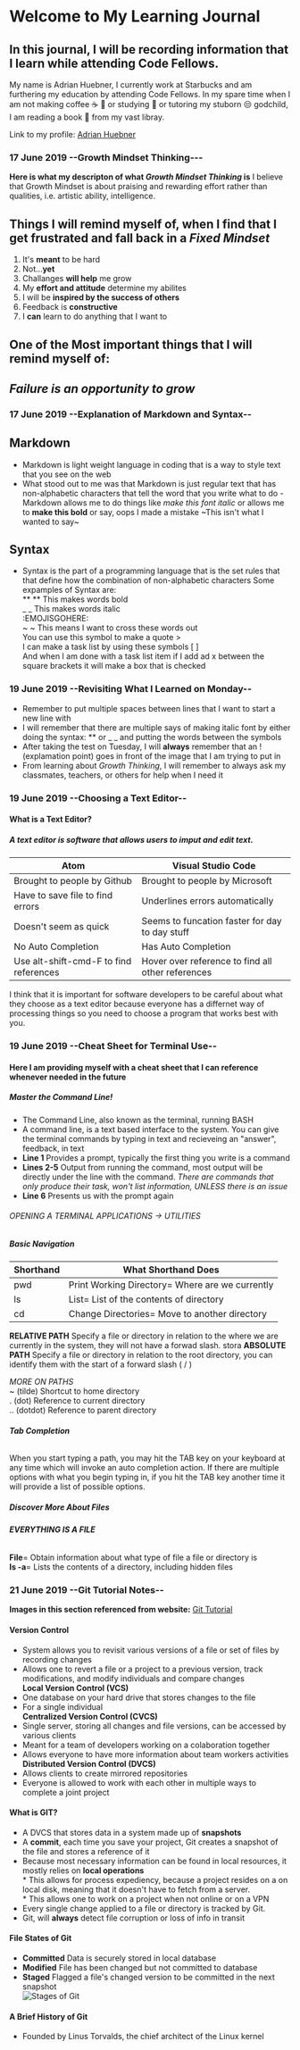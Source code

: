 # Welcome to My Learning Journal
## In this journal, I will be recording information that I learn while attending Code Fellows. 

My name is Adrian Huebner, I currently work at Starbucks and am furthering my education by attending Code Fellows. In my spare time when I am not making coffee :coffee: :tea: or studying :school_satchel: or tutoring my stuborn :unamused: godchild, I am reading a book :book: from my vast libray.

Link to my profile: [Adrian Huebner](https://github.com/adrianhuebner)

### 17 June 2019 --Growth Mindset Thinking---
**Here is what my descripton of what _Growth Mindset Thinking_ is**
I believe that Growth Mindset is about praising and rewarding effort rather than qualities, i.e. artistic ability, intelligence.

## Things I will remind myself of, when I find that I get frustrated and fall back in a _Fixed Mindset_
1. It's **meant** to be hard
2. Not...**yet**
3. Challanges **will help** me grow
4. My **effort and attitude** determine my abilites
5. I will be **inspired by the success of others**
6. Feedback is **constructive**
7. I **can** learn to do anything that I want to

## One of the **Most** important things that I will remind myself of:
## _Failure is an opportunity to grow_

### 17 June 2019 --Explanation of Markdown and Syntax--

## Markdown

- Markdown is light weight language in coding that is a way to style text that you see on the web
- What stood out to me was that Markdown is just regular text that has non-alphabetic characters that tell the word that you write what to do
-Markdown allows me to do things like _make this font italic_ or allows me to **make this bold** or say, oops I made a mistake ~This isn't what I wanted to say~ 

## Syntax

- Syntax is the part of a programming language that is the set rules that that define how the combination of non-alphabetic characters 
Some expamples of Syntax are:   
** ** This makes words bold  
_ _ This makes words italic    
:EMOJISGOHERE:   
~ ~ This means I want to cross these words out   
You can use this symbol to make a quote >   
I can make a task list by using these symbols [  ]   
And when I am done with a task list item if I add ad x between the square brackets it will make a box that is checked   

### 19 June 2019 --Revisiting What I Learned on Monday--

- Remember to put multiple spaces between lines that I want to start a new line with   
- I will remember that there are multiple says of making italic font by either doing the syntax: ** or _ _ and putting the words between the symbols  
- After taking the test on Tuesday, I will **always** remember that an ! (explamation point) goes in front of the image that I am trying to put in   
- From learning about _Growth Thinking_, I will remember to always ask my classmates, teachers, or others for help when I need it  

### 19 June 2019 --Choosing a Text Editor--

#### What is a Text Editor?
##### A text editor is software that allows users to imput and edit text.

Atom | Visual Studio Code
------------ | -------------
Brought to people by Github | Brought to people by Microsoft
Have to save file to find errors | Underlines errors automatically
Doesn't seem as quick | Seems to funcation faster for day to day stuff
No Auto Completion | Has Auto Completion
Use alt-shift-cmd-F to find references | Hover over reference to find all other references

I think that it is important for software developers to be careful about what they choose as a text editor because everyone has a differnet way of processing things so you need to choose a program that works best with you.

### 19 June 2019 --Cheat Sheet for Terminal Use--
#### Here I am providing myself with a cheat sheet that I can reference whenever needed in the future

##### Master the Command Line!
- The Command Line, also known as the terminal, running BASH   
- A command line, is a text based interface to the system. You can give the terminal commands by typing in text and recieveing an "answer", feedback, in text   
- **Line 1** Provides a prompt, typically the first thing you write is a command
- **Lines 2-5** Output from running the command, most output will be directly under the line with the command. *There are commands that only produce their task, won't list information, UNLESS there is an issue*
- **Line 6** Presents us with the prompt again  

###### OPENING A TERMINAL APPLICATIONS -> UTILITIES

##### Basic Navigation   

Shorthand | What Shorthand Does
------------ | ------------
pwd | Print Working Directory= Where are we currently
ls | List= List of the contents of directory
cd | Change Directories= Move to another directory

**RELATIVE PATH** Specify a file or directory in relation to the where we are currently in the system, they will not have a forwad slash.    stora
**ABSOLUTE PATH** Specify a file or directory in relation to the root directory, you can identify them with the start of a forward slash ( / )    

*MORE ON PATHS*    
~ (tilde) Shortcut to home directory    
. (dot) Reference to current directory    
.. (dotdot) Reference to parent directory   

###### _**Tab Completion**_  
When you start typing a path, you may hit the TAB key on your keyboard at any time which will invoke an auto completion action. If there are multiple options with what you begin typing in, if you hit the TAB key another time it will provide a list of possible options.    

##### Discover More About Files   

###### _**EVERYTHING IS A FILE**_   

**File**= Obtain information about what type of file a file or directory is    
**Is -a**= Lists the contents of a directory, including hidden files     

### 21 June 2019 --Git Tutorial Notes-- 

**Images in this section referenced from website:** [Git Tutorial](https://blog.udemy.com/git-tutorial-a-comprehensive-guide/#7_2)

#### Version Control   
- System allows you to revisit various versions of a file or set of files by recording changes
- Allows one to revert a file or a project to a previous version, track modifications, and modify individuals and compare changes    
**Local Version Control (VCS)**   
- One database on your hard drive that stores changes to the file   
- For a single individual      
**Centralized Version Control (CVCS)**   
- Single server, storing all changes and file versions, can be accessed by various clients
- Meant for a team of developers working on a colaboration together
- Allows everyone to have more information about team workers activities      
**Distributed Version Control (DVCS)**   
- Allows clients to create mirrored repositories
- Everyone is allowed to work with each other in multiple ways to complete a joint project        

#### What is GIT?    
- A DVCS that stores data in a system made up of **snapshots**   
- A **commit**, each time you save your project, Git creates a snapshot of the file and stores a reference of it
- Because most necessary information can be found in local resources, it mostly relies on **local operations**   
      * This allows for process expediency, because a project resides on a on local disk, meaning that it doesn't have to fetch from a server.      
      * This allows one to work on a project when not online or on a VPN     
- Every single change applied to a file or directory is tracked by Git.     
- Git, will **always** detect file corruption or loss of info in transit     

#### File States of Git    
- **Committed** Data is securely stored in local database    
- **Modified** File has been changed but not committed to database   
- **Staged** Flagged a file's changed version to be committed in the next snapshot   
![Stages of Git](https://blog.udemy.com/wp-content/uploads/2015/08/image066.png "Stages of Git")     

#### A Brief History of Git
- Founded by Linus Torvalds, the chief architect of the Linux kernel    
